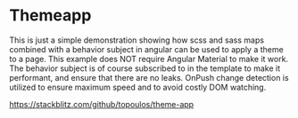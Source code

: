 # Themeapp

This is just a simple demonstration showing how scss and sass maps combined with a behavior subject in angular can be used to apply a theme to a page.  This example does NOT require Angular Material to make it work.  The behavior subject is of course subscribed to in the template to make it performant, and ensure that there are no leaks.  OnPush change detection is utilized to ensure maximum speed and to avoid costly DOM watching.

https://stackblitz.com/github/topoulos/theme-app
